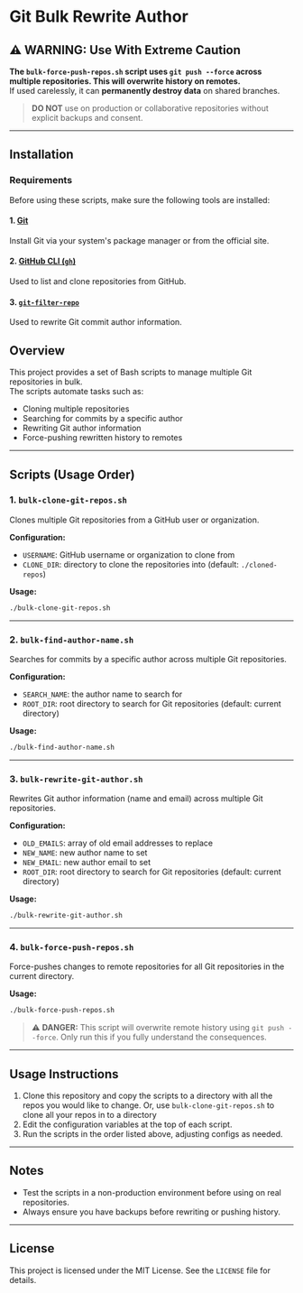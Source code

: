 # Git Bulk Rewrite Author

## ⚠️ WARNING: Use With Extreme Caution

**The `bulk-force-push-repos.sh` script uses `git push --force` across multiple repositories. This will overwrite history on remotes.**  
If used carelessly, it can **permanently destroy data** on shared branches.

> **DO NOT** use on production or collaborative repositories without explicit backups and consent.

---

## Installation

### Requirements

Before using these scripts, make sure the following tools are installed:

#### 1. [Git](https://git-scm.com/)
Install Git via your system's package manager or from the official site.

#### 2. [GitHub CLI (`gh`)](https://cli.github.com/)

Used to list and clone repositories from GitHub.

#### 3. [`git-filter-repo`](https://github.com/newren/git-filter-repo)

Used to rewrite Git commit author information.

## Overview

This project provides a set of Bash scripts to manage multiple Git repositories in bulk.  
The scripts automate tasks such as:

- Cloning multiple repositories  
- Searching for commits by a specific author  
- Rewriting Git author information  
- Force-pushing rewritten history to remotes  

---

## Scripts (Usage Order)

### 1. `bulk-clone-git-repos.sh`

Clones multiple Git repositories from a GitHub user or organization.

**Configuration:**
- `USERNAME`: GitHub username or organization to clone from  
- `CLONE_DIR`: directory to clone the repositories into (default: `./cloned-repos`)

**Usage:**
```bash
./bulk-clone-git-repos.sh
````

---

### 2. `bulk-find-author-name.sh`

Searches for commits by a specific author across multiple Git repositories.

**Configuration:**

* `SEARCH_NAME`: the author name to search for
* `ROOT_DIR`: root directory to search for Git repositories (default: current directory)

**Usage:**

```bash
./bulk-find-author-name.sh
```

---

### 3. `bulk-rewrite-git-author.sh`

Rewrites Git author information (name and email) across multiple Git repositories.

**Configuration:**

* `OLD_EMAILS`: array of old email addresses to replace
* `NEW_NAME`: new author name to set
* `NEW_EMAIL`: new author email to set
* `ROOT_DIR`: root directory to search for Git repositories (default: current directory)

**Usage:**

```bash
./bulk-rewrite-git-author.sh
```

---

### 4. `bulk-force-push-repos.sh`

Force-pushes changes to remote repositories for all Git repositories in the current directory.

**Usage:**

```bash
./bulk-force-push-repos.sh
```

> ⚠️ **DANGER:** This script will overwrite remote history using `git push --force`.
> Only run this if you fully understand the consequences.

---

## Usage Instructions

1. Clone this repository and copy the scripts to a directory with all the repos you would like to change. Or, use `bulk-clone-git-repos.sh` to clone all your repos in to a directory
2. Edit the configuration variables at the top of each script.
3. Run the scripts in the order listed above, adjusting configs as needed.

---

## Notes

* Test the scripts in a non-production environment before using on real repositories.
* Always ensure you have backups before rewriting or pushing history.

---

## License

This project is licensed under the MIT License. See the `LICENSE` file for details.

